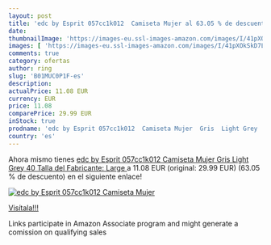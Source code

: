 ```yaml
---
layout: post
title: 'edc by Esprit 057cc1k012  Camiseta Mujer al 63.05 % de descuento'
date: 
thumbnailImage: 'https://images-eu.ssl-images-amazon.com/images/I/41pXOkSkD7L._SL200_.jpg'
images: [ 'https://images-eu.ssl-images-amazon.com/images/I/41pXOkSkD7L._SL200_.jpg' ]
comments: true
category: ofertas
author: ring
slug: 'B01MUC0P1F-es'
description:
actualPrice: 11.08 EUR
currency: EUR
price: 11.08
comparePrice: 29.99 EUR
inStock: true
prodname: 'edc by Esprit 057cc1k012  Camiseta Mujer  Gris  Light Grey   40  Talla del Fabricante: Large '
country: 'es'
---
```


Ahora mismo tienes [edc by Esprit 057cc1k012  Camiseta Mujer  Gris  Light Grey   40  Talla del Fabricante: Large ](https://www.amazon.es/dp/B01MUC0P1F/?tag=tolees-21) a 11.08 EUR (original: 29.99 EUR) (63.05 %  de descuento) en el siguiente enlace!

[![edc by Esprit 057cc1k012  Camiseta Mujer](https://images-eu.ssl-images-amazon.com/images/I/41pXOkSkD7L._SL200_.jpg)](https://www.amazon.es/dp/B01MUC0P1F/?tag=tolees-21)

[Visítala!!!](https://www.amazon.es/dp/B01MUC0P1F/?tag=tolees-21)

Links participate in Amazon Associate program and might generate a comission on qualifying sales
